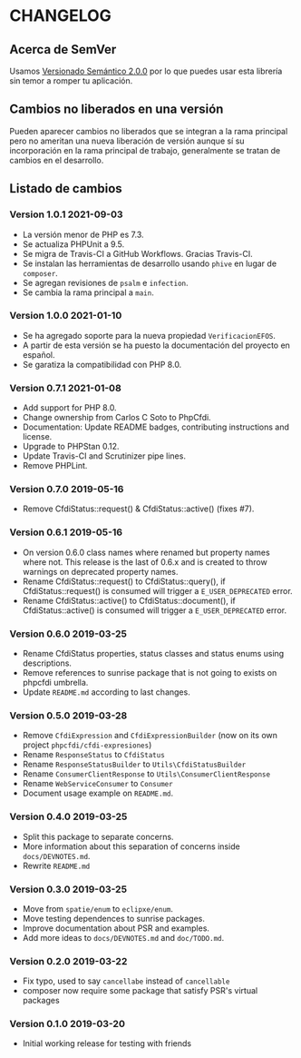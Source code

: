 # CHANGELOG

## Acerca de SemVer

Usamos [Versionado Semántico 2.0.0](SEMVER.md) por lo que puedes usar esta librería sin temor a romper tu aplicación.

## Cambios no liberados en una versión

Pueden aparecer cambios no liberados que se integran a la rama principal pero no ameritan una nueva liberación de
versión aunque sí su incorporación en la rama principal de trabajo, generalmente se tratan de cambios en el desarrollo.

## Listado de cambios

### Version 1.0.1 2021-09-03

- La versión menor de PHP es 7.3.
- Se actualiza PHPUnit a 9.5.
- Se migra de Travis-CI a GitHub Workflows. Gracias Travis-CI.
- Se instalan las herramientas de desarrollo usando `phive` en lugar de `composer`.
- Se agregan revisiones de `psalm` e `infection`.
- Se cambia la rama principal a `main`.

### Version 1.0.0 2021-01-10

- Se ha agregado soporte para la nueva propiedad `VerificacionEFOS`.
- A partir de esta versión se ha puesto la documentación del proyecto en español.
- Se garatiza la compatibilidad con PHP 8.0.

### Version 0.7.1 2021-01-08

- Add support for PHP 8.0.
- Change ownership from Carlos C Soto to PhpCfdi.
- Documentation: Update README badges, contributing instructions and license.
- Upgrade to PHPStan 0.12.
- Update Travis-CI and Scrutinizer pipe lines.
- Remove PHPLint.

### Version 0.7.0 2019-05-16

- Remove CfdiStatus::request() & CfdiStatus::active() (fixes #7).

### Version 0.6.1 2019-05-16

- On version 0.6.0 class names where renamed but property names where not.
  This release is the last of 0.6.x and is created to throw warnings on deprecated property names.
- Rename CfdiStatus::request() to CfdiStatus::query(),
  if CfdiStatus::request() is consumed will trigger a `E_USER_DEPRECATED` error.
- Rename CfdiStatus::active() to CfdiStatus::document(),
  if CfdiStatus::active() is consumed will trigger a `E_USER_DEPRECATED` error.
  
### Version 0.6.0 2019-03-25

- Rename CfdiStatus properties, status classes and status enums using descriptions.
- Remove references to sunrise package that is not going to exists on phpcfdi umbrella.
- Update `README.md` according to last changes.

### Version 0.5.0 2019-03-28

- Remove `CfdiExpression` and `CfdiExpressionBuilder` (now on its own project `phpcfdi/cfdi-expresiones`)
- Rename `ResponseStatus` to `CfdiStatus`
- Rename `ResponseStatusBuilder` to `Utils\CfdiStatusBuilder`
- Rename `ConsumerClientResponse` to `Utils\ConsumerClientResponse`
- Rename `WebServiceConsumer` to `Consumer`
- Document usage example on `README.md`.

### Version 0.4.0 2019-03-25

- Split this package to separate concerns.
- More information about this separation of concerns inside `docs/DEVNOTES.md`.
- Rewrite `README.md`

### Version 0.3.0 2019-03-25

- Move from `spatie/enum` to `eclipxe/enum`.
- Move testing dependences to sunrise packages.
- Improve documentation about PSR and examples.
- Add more ideas to `docs/DEVNOTES.md` and `doc/TODO.md`.

### Version 0.2.0 2019-03-22

- Fix typo, used to say `cancellabe` instead of `cancellable`
- composer now require some package that satisfy PSR's virtual packages

### Version 0.1.0 2019-03-20

- Initial working release for testing with friends
